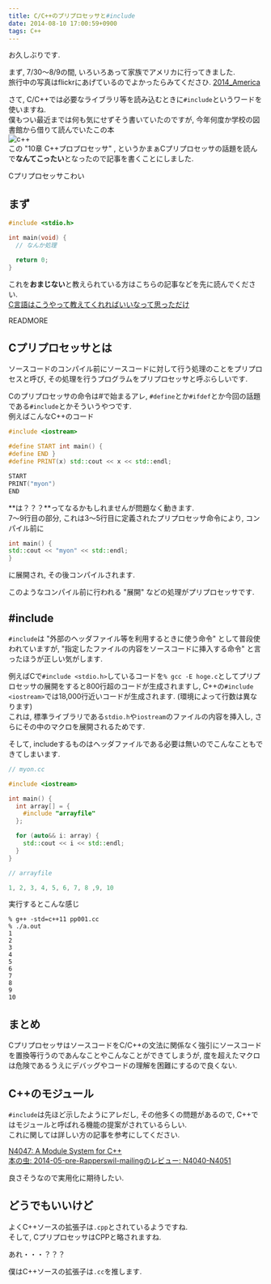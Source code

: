 ```yaml
---
title: C/C++のプリプロセッサと#include
date: 2014-08-10 17:00:59+0900
tags: C++
---
```


お久しぶりです.

まず, 7/30〜8/9の間, いろいろあって家族でアメリカに行ってきました.  
旅行中の写真はflickrにあげているのでよかったらみてくださひ. [2014\_America](https://flic.kr/s/aHsk1enz2s)

さて, C/C++では必要なライブラリ等を読み込むときに`#include`というワードを使いますね.  
僕もつい最近までは何も気にせずそう書いていたのですが, 今年何度か学校の図書館から借りて読んでいたこの本  
![c++](https://lh6.googleusercontent.com/-Sw7aRfts3Io/U2UBJGGgfII/AAAAAAAADNM/Krtl6Bb7Chw/s640/IMG_1801.JPG)  
この "10章 C++プロプロセッサ" , というかまぁCプリプロセッサの話題を読んで**なんてこったい**となったので記事を書くことにしました.

Cプリプロセッサこわい

## まず

```cpp
#include <stdio.h>

int main(void) {
  // なんか処理

  return 0;
}
```

これを**おまじない**と教えられている方はこちらの記事などを先に読んでください.  
[C言語はこうやって教えてくれればいいなって思っただけ](http://tosainu.wktk.so/view/377)

READMORE

## Cプリプロセッサとは

ソースコードのコンパイル前にソースコードに対して行う処理のことをプリプロセスと呼び, その処理を行うプログラムをプリプロセッサと呼ぶらしいです.

Cのプリプロセッサの命令は#で始まるアレ, `#define`とか`#ifdef`とか今回の話題である`#include`とかそういうやつです.  
例えばこんなC++のコード

```cpp
#include <iostream>

#define START int main() {
#define END }
#define PRINT(x) std::cout << x << std::endl;

START
PRINT("myon")
END
```

**は？？？**ってなるかもしれませんが問題なく動きます.  
7〜9行目の部分, これは3〜5行目に定義されたプリプロセッサ命令により, コンパイル前に

```cpp
int main() {
std::cout << "myon" << std::endl;
}
```

に展開され, その後コンパイルされます.

このようなコンパイル前に行われる "展開" などの処理がプリプロセッサです.

## #include

`#include`は "外部のヘッダファイル等を利用するときに使う命令" として普段使われていますが, "指定したファイルの内容をソースコードに挿入する命令" と言ったほうが正しい気がします.

例えばCで`#include <stdio.h>`しているコードを`% gcc -E hoge.c`としてプリプロセッサの展開をすると800行超のコードが生成されますし, C++の`#include <iostream>`では18,000行近いコードが生成されます. (環境によって行数は異なります)  
これは, 標準ライブラリである`stdio.h`や`iostream`のファイルの内容を挿入し, さらにその中のマクロを展開されるためです.

そして, includeするものはヘッダファイルである必要は無いのでこんなこともできてしまいます.

```cpp
// myon.cc

#include <iostream>

int main() {
  int array[] = {
    #include "arrayfile"
  };

  for (auto&& i: array) {
    std::cout << i << std::endl;
  }
}
```

```cpp
// arrayfile

1, 2, 3, 4, 5, 6, 7, 8 ,9, 10
```

実行するとこんな感じ

```
% g++ -std=c++11 pp001.cc
% ./a.out
1
2
3
4
5
6
7
8
9
10
```

## まとめ

CプリプロセッサはソースコードをC/C++の文法に関係なく強引にソースコードを置換等行うのであんなことやこんなことができてしまうが, 度を超えたマクロは危険であるうえにデバッグやコードの理解を困難にするので良くない.

## C++のモジュール

`#include`は先ほど示したようにアレだし, その他多くの問題があるので, C++ではモジュールと呼ばれる機能の提案がされているらしい.  
これに関しては詳しい方の記事を参考にしてください.

[N4047: A Module System for C++](http://www.open-std.org/jtc1/sc22/wg21/docs/papers/2014/n4047.pdf)  
[本の虫: 2014-05-pre-Rapperswil-mailingのレビュー: N4040-N4051](http://cpplover.blogspot.jp/2014/08/2014-05-pre-rapperswil-mailing-n4040.html)

良さそうなので実用化に期待したい.

## どうでもいいけど

よくC++ソースの拡張子は`.cpp`とされているようですね.  
そして, CプリプロセッサはCPPと略されますね.

あれ・・・？？？

僕はC++ソースの拡張子は`.cc`を推します.
